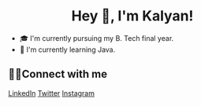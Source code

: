 # <h1 align="center">Hey 👋, I'm Kalyan!</h1>
- 🎓 I'm currently pursuing my B. Tech final year.
- 📝 I'm currently learning Java.

## 🤝🏻Connect with me
[LinkedIn](https://www.linkedin.com/in/vurugondakalyan/) [Twitter](https://twitter.com/VurugondaKalyan) [Instagram](https://www.instagram.com/kalyan_vurugonda/)


<!--
**kalyan-vurugonda/kalyan-vurugonda** is a ✨ _special_ ✨ repository because its `README.md` (this file) appears on your GitHub profile.

Here are some ideas to get you started:

- 🔭 I’m currently working on ...
- 🌱 I’m currently learning ...
- 👯 I’m looking to collaborate on ...
- 🤔 I’m looking for help with ...
- 💬 Ask me about ...
- 📫 How to reach me: ...
- 😄 Pronouns: ...
- ⚡ Fun fact: ...
- ### Hey 👋, I'm Kalyan!
-->
